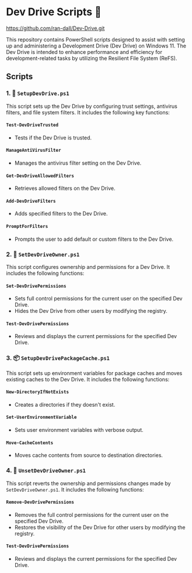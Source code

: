 # Dev Drive Scripts 📜

https://github.com/ran-dall/Dev-Drive.git


This repository contains PowerShell scripts designed to assist with setting up and administering a Development Drive (Dev Drive) on Windows 11. The Dev Drive is intended to enhance performance and efficiency for development-related tasks by utilizing the Resilient File System (ReFS).

## Scripts

### 1. 💽 `SetupDevDrive.ps1`

This script sets up the Dev Drive by configuring trust settings, antivirus filters, and file system filters. It includes the following key functions:

#### `Test-DevDriveTrusted`

- Tests if the Dev Drive is trusted.

#### `ManageAntiVirusFilter`

- Manages the antivirus filter setting on the Dev Drive.

#### `Get-DevDriveAllowedFilters`

- Retrieves allowed filters on the Dev Drive.

#### `Add-DevDriveFilters`

- Adds specified filters to the Dev Drive.

#### `PromptForFilters`

- Prompts the user to add default or custom filters to the Dev Drive.

### 2. 👤 `SetDevDriveOwner.ps1`

This script configures ownership and permissions for a Dev Drive. It includes the following functions:

#### `Set-DevDrivePermissions`

- Sets full control permissions for the current user on the specified Dev Drive.
- Hides the Dev Drive from other users by modifying the registry.

#### `Test-DevDrivePermissions`

- Reviews and displays the current permissions for the specified Dev Drive.

### 3. 📦 `SetupDevDrivePackageCache.ps1`

This script sets up environment variables for package caches and moves existing caches to the Dev Drive. It includes the following functions:

#### `New-DirectoryIfNotExists`

- Creates a directories if they doesn't exist.

#### `Set-UserEnvironmentVariable`

- Sets user environment variables with verbose output.

#### `Move-CacheContents`

- Moves cache contents from source to destination directories.

### 4. 🚫 `UnsetDevDriveOwner.ps1`

This script reverts the ownership and permissions changes made by `SetDevDriveOwner.ps1`. It includes the following functions:

#### `Remove-DevDrivePermissions`

- Removes the full control permissions for the current user on the specified Dev Drive.
- Restores the visibility of the Dev Drive for other users by modifying the registry.

#### `Test-DevDrivePermissions`

- Reviews and displays the current permissions for the specified Dev Drive.
